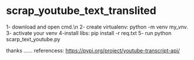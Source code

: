 # scrap_youtube_text_translited
1- download and open cmd.\n
2- create virtualenv: python -m venv my_vnv.
3- activate your venv
4-install libs: pip install -r req.txt
5- run python scarp_text_youtube.py



thanks ......
referencess:
https://pypi.org/project/youtube-transcript-api/
